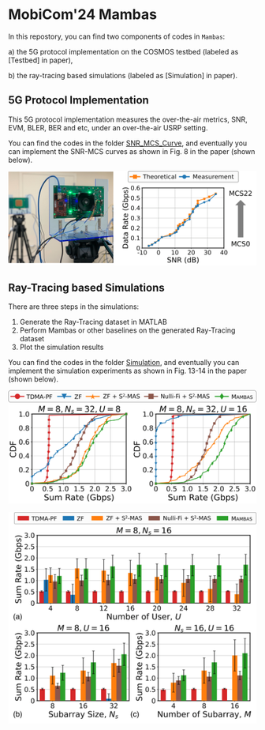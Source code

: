 # MobiCom'24 Mambas

In this repostory, you can find two components of codes in `Mambas`:

a) the 5G protocol implementation on the COSMOS testbed (labeled as [Testbed] in paper),

b) the ray-tracing based simulations (labeled as [Simulation] in paper).

## 5G Protocol Implementation

This 5G protocol implementation measures the over-the-air metrics, SNR, EVM, BLER, BER and etc, under an over-the-air USRP setting. 

You can find the codes in the folder [SNR_MCS_Curve](./SNR_MCS_Curve), and eventually you can implement the SNR-MCS curves as shown in Fig. 8 in the paper (shown below).

![alt text](exp_sb2_rate_snr.png)

## Ray-Tracing based Simulations

There are three steps in the simulations:
1. Generate the Ray-Tracing dataset in MATLAB
2. Perform Mambas or other baselines on the generated Ray-Tracing dataset
3. Plot the simulation results

You can find the codes in the folder [Simulation](./Simulation), and eventually you can implement the simulation experiments as shown in Fig. 13-14 in the paper (shown below).

![alt text](sim-cdf-sum-rate-new.png)

![alt text](sim-bar-varying-param-new.png)
